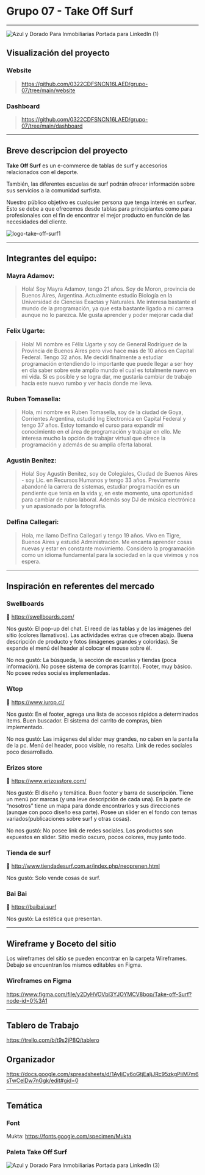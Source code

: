 # Grupo 07 - Take Off Surf

---

![Azul y Dorado Para Inmobiliarias Portada para LinkedIn (1)](https://user-images.githubusercontent.com/102632013/187766359-ad5ac81d-ad9d-4cf3-8339-31f2076e7f0d.png)

## Visualización del proyecto

### Website
>https://github.com/0322CDFSNCN16LAED/grupo-07/tree/main/website

### Dashboard
>https://github.com/0322CDFSNCN16LAED/grupo-07/tree/main/dashboard

---

## Breve descripcion del proyecto 

**Take Off Surf** es un e-commerce de tablas de surf y accesorios relacionados con el deporte. 

También, las diferentes escuelas de surf podrán ofrecer información sobre sus servicios a la comunidad surfista.

Nuestro público objetivo es cualquier persona que tenga interés en surfear. Esto se debe a que ofrecemos desde tablas para principiantes como para profesionales con el fin de encontrar el mejor producto en función de las necesidades del cliente.

![logo-take-off-surf1](https://user-images.githubusercontent.com/102632013/189448652-6cd92acf-c0cd-4c1d-b8f8-86b3b2dc1afa.png)


---

## Integrantes del equipo:

### Mayra Adamov:
>Hola! Soy Mayra Adamov, tengo 21 años. Soy de Moron, provincia de Buenos Aires, Argentina. Actualmente estudio Biología en la Universidad de Ciencias Exactas y Naturales. Me interesa bastante el mundo de la programación, ya que esta bastante ligado a mi carrera aunque no lo parezca. Me gusta aprender y poder mejorar cada dia!

### Felix Ugarte:
>Hola! Mi nombre es Félix Ugarte y soy de General Rodríguez de la Provincia de Buenos Aires pero vivo hace más de 10 años en Capital Federal. Tengo 32 años. Me decidí finalmente a estudiar programación entendiendo lo importante que puede llegar a ser hoy en día saber sobre este amplio mundo el cual es totalmente nuevo en mi vida. Si es posible y se logra dar, me gustaría cambiar de trabajo hacia este nuevo rumbo y ver hacia donde me lleva.

### Ruben Tomasella:
>Hola, mi nombre es Ruben Tomasella, soy de la ciudad de Goya, Corrientes Argentina,  estudié Ing Electronica en Capital Federal y tengo 37 años. Estoy tomando el curso para expandir mi conocimiento en el área de programación y trabajar en ello. Me interesa mucho la opción de trabajar virtual que ofrece la programación y además de su amplia oferta laboral.

### Agustín Benitez:
>Hola! Soy Agustín Benitez, soy de Colegiales, Ciudad de Buenos Aires - soy Lic. en Recursos Humanos y tengo 33 años. Previamente abandoné la carrera de sistemas, estudiar programación es un pendiente que tenía en la vida y, en este momento, una oportunidad para cambiar de rubro laboral. Además soy DJ de música electrónica y un apasionado por la fotografía.
 
### Delfina Callegari:
>Hola, me llamo Delfina Callegari y tengo 19 años. Vivo en Tigre, Buenos Aires y estudió Administración. Me encanta aprender cosas nuevas y estar en constante movimiento. Considero la programación como un idioma fundamental para la sociedad en la que vivimos y nos espera.

---


## Inspiración en referentes del mercado

### Swellboards 
:link: https://swellboards.com/

Nos gustó:
El pop-up del chat.
El reed de las tablas y de las imágenes del sitio (colores llamativos).
Las actividades extras que ofrecen abajo.
Buena descripción de producto y fotos (imágenes grandes y coloridas).
Se expande el menú del header al colocar el mouse sobre él.

No nos gustó:
La búsqueda, la sección de escuelas y tiendas (poca información).
No posee sistema de compras (carrito).
Footer, muy básico.
No posee redes sociales implementadas.

### Wtop 
:link: https://www.iurop.cl/

Nos gustó:
En el footer, agrega una lista de accesos rápidos a determinados items.
Buen buscador.
El sistema del carrito de compras, bien implementado.

No nos gustó:
Las imágenes del slider muy grandes, no caben en la pantalla de la pc.
Menú del header, poco visible, no resalta.
Link de redes sociales poco desarrollado.


### Erizos store 
:link: https://www.erizosstore.com/

Nos gustó:
El diseño y temática.
Buen footer y barra de suscripción.
Tiene un menú por marcas (y una leve descripción de cada una).
En la parte de “nosotros” tiene un mapa para dónde encontrarlos y sus direcciones (aunque con poco diseño esa parte).
Posee un slider en el fondo con temas variados(publicaciones sobre surf y otras cosas).

No nos gustó:
No posee link de redes sociales.
Los productos son expuestos en slider.
Sitio medio oscuro, pocos colores, muy junto todo.


### Tienda de surf 
:link: http://www.tiendadesurf.com.ar/index.php/neoprenen.html

Nos gustó:
Solo vende cosas de surf.

### Bai Bai
:link: https://baibai.surf

Nos gustó:
La estética que presentan.

---

## Wireframe y Boceto del sitio

Los wireframes del sitio se pueden encontrar en la carpeta Wireframes. Debajo se encuentran los mismos editables en Figma.

### Wireframes en Figma

https://www.figma.com/file/y2DyHVOVbI3YJOYMCV8bop/Take-off-Surf?node-id=0%3A1

---

## Tablero de Trabajo

https://trello.com/b/t9s2jP8Q/tablero

## Organizador

https://docs.google.com/spreadsheets/d/1AyIjCy6oGtjEaIjJRc95zkgPiiM7m6sTwCelDw7nGgk/edit#gid=0 

---

## Temática 

### Font

Mukta: 
https://fonts.google.com/specimen/Mukta


### Paleta Take Off Surf

![Azul y Dorado Para Inmobiliarias Portada para LinkedIn (3)](https://user-images.githubusercontent.com/102632013/187767551-6f4ffb14-315b-43d1-be85-0dfb9fe0a607.png)
